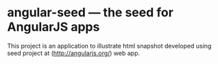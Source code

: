 # angular-seed — the seed for AngularJS apps

This project is an application to illustrate html snapshot developed using seed project at (http://angularjs.org/) web app.

